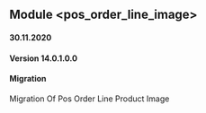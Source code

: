 ## Module <pos_order_line_image>

#### 30.11.2020
#### Version 14.0.1.0.0
#### Migration
Migration Of Pos Order Line Product Image



